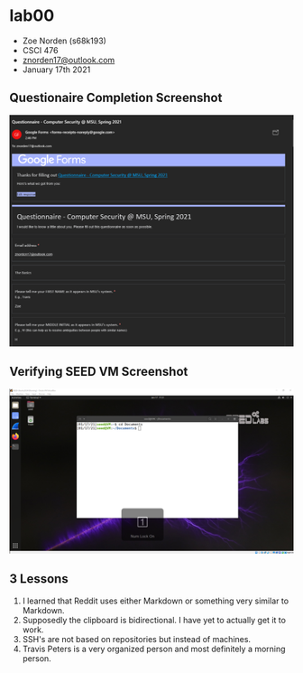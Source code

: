 # lab00

- Zoe Norden (s68k193)
- CSCI 476
- znorden17@outlook.com
- January 17th 2021

## Questionaire Completion Screenshot

![questionaire_completion](https://github.com/znorden17/csci-476-594-spring2021-private/blob/main/lab00/Screenshot_5.png)



## Verifying SEED VM Screenshot

![seed_vm](https://github.com/znorden17/csci-476-594-spring2021-private/blob/main/lab00/Screenshot_7.png)



## 3 Lessons

1. I learned that Reddit uses either Markdown or something very similar to Markdown. 
2. Supposedly the clipboard is bidirectional. I have yet to actually get it to work.
3. SSH's are not based on repositories but instead of machines. 
4. Travis Peters is a very organized person and most definitely a morning person. 





